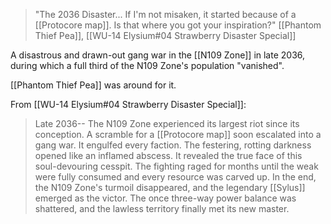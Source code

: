 > "The 2036 Disaster... If I'm not misaken, it started because of a [[Protocore map]]. Is that where you got your inspiration?"
> [[Phantom Thief Pea]], [[WU-14 Elysium#04 Strawberry Disaster Special]]

A disastrous and drawn-out gang war in the [[N109 Zone]] in late 2036, during which a full third of the N109 Zone's population "vanished".

[[Phantom Thief Pea]] was around for it.

From [[WU-14 Elysium#04 Strawberry Disaster Special]]:
> Late 2036--
> The N109 Zone experienced its largest riot since its conception.
> A scramble for a [[Protocore map]] soon escalated into a gang war. It engulfed every faction.
> The festering, rotting darkness opened like an inflamed abscess. It revealed the true face of this soul-devouring cesspit.
> The fighting raged for months until the weak were fully consumed and every resource was carved up.
> In the end, the N109 Zone's turmoil disappeared, and the legendary [[Sylus]] emerged as the victor.
> The once three-way power balance was shattered, and the lawless territory finally met its new master.